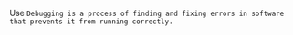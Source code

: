 Use `Debugging is a process of finding and fixing errors in software that prevents it from running correctly.`
